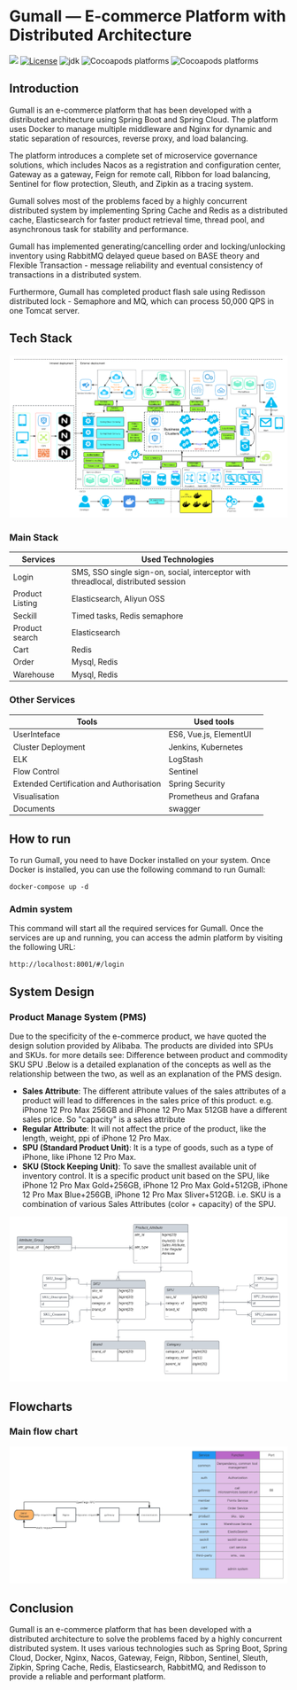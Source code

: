 # Gumall — E-commerce Platform with Distributed Architecture

![](/Users/edmundxie/Downloads/gumall/assets/building-passing-green.svg)   [![License](https://img.shields.io/badge/license-Apache%202-4EB1BA.svg)](https://www.apache.org/licenses/LICENSE-2.0.html)   ![jdk](https://img.shields.io/static/v1?label=JDK&message=11&color=blue)   ![Cocoapods platforms](https://img.shields.io/badge/SpringBoot-2.1.8%20RELEASE-green)   ![Cocoapods platforms](https://img.shields.io/badge/SpringCloud-Greenwich.SR3-green)

## Introduction
Gumall is an e-commerce platform that has been developed with a distributed architecture using Spring Boot and Spring Cloud. The platform uses Docker to manage multiple middleware and Nginx for dynamic and static separation of resources, reverse proxy, and load balancing.

The platform introduces a complete set of microservice governance solutions, which includes Nacos as a registration and configuration center, Gateway as a gateway, Feign for remote call, Ribbon for load balancing, Sentinel for flow protection, Sleuth, and Zipkin as a tracing system.

Gumall solves most of the problems faced by a highly concurrent distributed system by implementing Spring Cache and Redis as a distributed cache, Elasticsearch for faster product retrieval time, thread pool, and asynchronous task for stability and performance.

Gumall has implemented generating/cancelling order and locking/unlocking inventory using RabbitMQ delayed queue based on BASE theory and Flexible Transaction - message reliability and eventual consistency of transactions in a distributed system.

Furthermore, Gumall has completed product flash sale using Redisson distributed lock - Semaphore and MQ, which can process 50,000 QPS in one Tomcat server.


## Tech Stack
![img.png](assets/Architecture.png)

### Main Stack

| Services | Used Technologies                                     |
| -------- | -------- |
| Login | SMS, SSO single sign-on, social, interceptor with threadlocal, distributed session |
| Product Listing | Elasticsearch, Aliyun OSS |
| Seckill     | Timed tasks, Redis semaphore |
| Product search | Elasticsearch         |
| Cart         |  Redis        |
| Order        |  Mysql, Redis        |
| Warehouse    |  Mysql, Redis        |


### Other Services
| Tools | Used tools                                     |
| -------- | -------- |
| UserInteface | ES6, Vue.js, ElementUI |
| Cluster Deployment | Jenkins, Kubernetes |
| ELK | LogStash |
| Flow Control | Sentinel |
| Extended Certification and Authorisation | Spring Security |
| Visualisation | Prometheus and Grafana|
| Documents | swagger |


## How to run
To run Gumall, you need to have Docker installed on your system. Once Docker is installed, you can use the following command to run Gumall:

```
docker-compose up -d
```

### Admin system
This command will start all the required services for Gumall. Once the services are up and running, you can access the admin platform by visiting the following URL:
```
http://localhost:8001/#/login
```
## System Design
### Product Manage System (PMS)
Due to the specificity of the e-commerce product, we have quoted the design solution provided by Alibaba. The products are divided into SPUs and SKUs. for more details see:  <a herf="https://topic.alibabacloud.com/a/difference-between-product-and-commodity-sku-spu-whats-the-key-attribute-whats-the-product-attribute_8_8_10239646.html"> Difference between product and commodity SKU SPU </a> .Below is a detailed explanation of the concepts as well as the relationship between the two, as well as an explanation of the PMS design.

* **Sales Attribute**: The different attribute values of the sales attributes of a product will lead to differences in the sales price of this product. e.g. iPhone 12 Pro Max 256GB and iPhone 12 Pro Max 512GB have a different sales price. So "capacity" is a sales attribute
* **Regular Attribute**: It will not affect the price of the product, like the length, weight, ppi of iPhone 12 Pro Max.
* **SPU (Standard Product Unit)**: It is a type of goods, such as a type of iPhone, like iPhone 12 Pro Max.
* **SKU (Stock Keeping Unit)**: To save the smallest available unit of inventory control. It is a specific product unit based on the SPU, like iPhone 12 Pro Max Gold+256GB, iPhone 12 Pro Max Gold+512GB, iPhone 12 Pro Max Blue+256GB, iPhone 12 Pro Max Sliver+512GB. i.e. SKU is a combination of various Sales Attributes (color + capacity) of the SPU.

![img.png](assets/PMS-ERDirgram.png)

## Flowcharts
### Main flow chart
![img.png](assets/framework.png)

## Conclusion
Gumall is an e-commerce platform that has been developed with a distributed architecture to solve the problems faced by a highly concurrent distributed system. It uses various technologies such as Spring Boot, Spring Cloud, Docker, Nginx, Nacos, Gateway, Feign, Ribbon, Sentinel, Sleuth, Zipkin, Spring Cache, Redis, Elasticsearch, RabbitMQ, and Redisson to provide a reliable and performant platform.